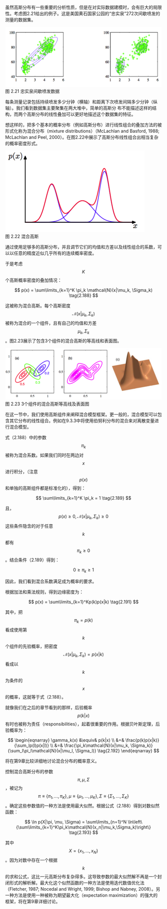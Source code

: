 虽然高斯分布有一些重要的分析性质，但是在对实际数据建模时，会有巨大的局限性。考虑图2.21给出的例子。这是美国黄石国家公园的“忠实泉”272次间歇喷发的测量的数据集。

![图 2-21](images/old_faithful.png)      
图 2.21 忠实泉间歇喷发数据

每条测量记录包括持续喷发多少分钟（横轴）和距离下次喷发间隔多少分钟（纵轴）。我们看到数据集主要聚集在两大堆中，简单的高斯分 布不能描述这样的结构，而两个高斯分布的线性叠加可以更好地描述这个数据集的特征。   

想这样的，把多个基本的概率分布（例如高斯分布）进行线性组合的叠加方法的被形式化称为混合分布（mixture distributions）（McLachlan and Basford, 1988; McLachlan and Peel, 2000）。在图2.22中展示了高斯分布线性组合出相当复杂的概率密度形式。    

![图 2-22](images/mixture_gaussian.png)      
图 2.22 混合高斯

通过使用足够多的高斯分布，并且调节它们的均值和方差以及线性组合的系数，可以以任意的精度近似几乎所有的连续概率密度。    

于是考虑$$ K $$个高斯概率密度的叠加情况：    

$$
p(x) = \sum\limits_{k=1}^K \pi_k \mathcal{N}(x|\mu_k, \Sigma_k) \tag{2.188}
$$

这被称为混合高斯。每个高斯密度$$ \mathcal{N}(x|\mu_k, \Sigma_k) $$被称为混合的一个组件，且有自己的均值和方差$$ \mu_k, \Sigma_k $$。图2.23展示了包含3个组件的混合高斯的等高线和表面图。

![图 2-23](images/mixture_gaussian_contour.png)      
图 2.23 3个组件的混合高斯等高线及表面图

在这一节中，我们使用高斯组件来阐释混合模型框架。更一般的，混合模型可以包含其它分布的线性组合。例如在9.3.3中将使用伯努利分布的混合来对离散变量进行混合模型。    

式（2.188）中的参数$$ \pi_k $$被称为混合系数。如果我们同时在两边对$$ x $$进行积分，（注意$$ p(x) $$和单独的高斯组件都是标准化的），得到：     

$$
\sum\limits_{k=1}^K \pi_k = 1 \tag{2.189}
$$

且，$$ p(x) \geq 0, \mathcal{N}(x|\mu_k, \Sigma_k) \geq 0 $$这些条件隐含的对于任意$$ k $$都有$$ \pi_k \geq 0 $$。结合条件（2.189）得到：    

$$
0 \geq \pi_k \geq 1 \tag{2.190}
$$

因此，我们看到混合系数满足成为概率的要求。    

根据加法和乘法规则，得到边缘密度为：    

$$
p(x) = \sum\limits_{k=1}^Kp(k)p(x|k) \tag{2.191}
$$

其中，把$$ \pi_k = p(k) $$看成使用第$$ k $$个组件的先验概率，把密度$$ \mathcal{N}(x|\mu_k,\Sigma_k) = p(x|k) $$看成以$$ k $$为条件的$$ x $$的概率，这就等于式（2.188）。      

就像我们在之后的章节看到的那样，后验概率$$ p(k|x) $$有时也被称为责任（responsibilities），起着很重要的作用。根据贝叶斯定理，后验概率为：    

$$
\begin{eqnarray}
\gamma_k(x) &\equiv& p(k|x) \\
&=& \frac{p(k)p(x|k)}{\sum_lp(l)p(x|l)} \\
&=& \frac{\pi_k\mathcal{N}(x|\mu_k, \Sigma_k)}{\sum_l\pi_l\mathcal{N}(x|\mu_l, \Sigma_l)} \tag{2.192}
\end{eqnarray}
$$

将在第9章比较详细地讨论混合分布的概率意义。    

控制混合高斯分布的参数$$ \pi,\mu,\Sigma $$，被记为$$ \pi \equiv \{\pi_1,...,\pi_K\}, \mu \equiv \{\mu_1,...,\mu_K\}, \Sigma \equiv \{\Sigma_1,...,\Sigma_K\} $$。确定这些参数值的一种方法是使用最大似然。根据公式（2.188）得到对数似然函数：    

$$
\ln p(X|\pi, \mu, \Sigma) = \sum\limits_{n=1}^N \ln\left\{\sum\limits_{k=1}^K\pi_k\mathcal{N}(x_n|\mu_k,\Sigma_k)\right\} \tag{2.193}
$$

其中 $$ X = \{x_1,...,x_N\} $$。因为对数中存在一个根据$$ k $$的求和公式，这比一元高斯分布复杂得多。这导致参数的最大似然解不再是一个封闭形式的解析解。最大化这个似然函数的一种方法是使用迭代数值优化法（Fletcher, 1987; Nocedal and Wright, 1999; Bishop and Nabney, 2008）。另一种方法是使用一种被称为期望最大化（expectation maximization）的强大的框架，将在第9章详细讨论。

